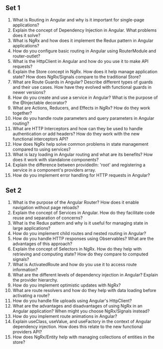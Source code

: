 ## Set 1

1. What is Routing in Angular and why is it important for single-page applications?
1. Explain the concept of Dependency Injection in Angular. What problems does it solve?
1. What is NgRx and how does it implement the Redux pattern in Angular applications?
1. How do you configure basic routing in Angular using RouterModule and router-outlet?
1. What is the HttpClient in Angular and how do you use it to make API requests?
1. Explain the Store concept in NgRx. How does it help manage application state? How does NgRx/Signals compare to the traditional Store?
1. What are Route Guards in Angular? Describe different types of guards and their use cases. How have they evolved with functional guards in newer versions?
1. How do you create and use a service in Angular? What is the purpose of the @Injectable decorator?
1. What are Actions, Reducers, and Effects in NgRx? How do they work together?
1. How do you handle route parameters and query parameters in Angular routing?
1. What are HTTP Interceptors and how can they be used to handle authentication or add headers? How do they work with the new functional interceptors API?
1. How does NgRx help solve common problems in state management compared to using services?
1. What is lazy loading in Angular routing and what are its benefits? How does it work with standalone components?
1. Explain the difference between providedIn: 'root' and registering a service in a component's providers array.
1. How do you implement error handling for HTTP requests in Angular?

## Set 2

1. What is the purpose of the Angular Router? How does it enable navigation without page reloads?
1. Explain the concept of Services in Angular. How do they facilitate code reuse and separation of concerns?
1. What is the Redux pattern and why is it useful for managing state in large applications?
1. How do you implement child routes and nested routing in Angular?
1. How do you handle HTTP responses using Observables? What are the advantages of this approach?
1. Explain the concept of Selectors in NgRx. How do they help with retrieving and computing state? How do they compare to computed signals?
1. What is ActivatedRoute and how do you use it to access route information?
1. What are the different levels of dependency injection in Angular? Explain the provider hierarchy.
1. How do you implement optimistic updates with NgRx?
1. What are route resolvers and how do they help with data loading before activating a route?
1. How do you handle file uploads using Angular's HttpClient?
1. What are the advantages and disadvantages of using NgRx in an Angular application? When might you choose NgRx/Signals instead?
1. How do you implement route animations in Angular?
1. Explain useClass, useValue, and useFactory in the context of Angular dependency injection. How does this relate to the new functional providers API?
1. How does NgRx/Entity help with managing collections of entities in the store?
